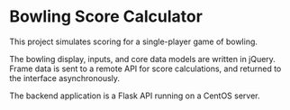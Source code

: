 # Bowling Score Calculator

This project simulates scoring for a single-player game of bowling.

The bowling display, inputs, and core data models are written in jQuery. Frame data is sent to a remote API for score calculations, and returned to the interface asynchronously.  

The backend application is a Flask API running on a CentOS server.
